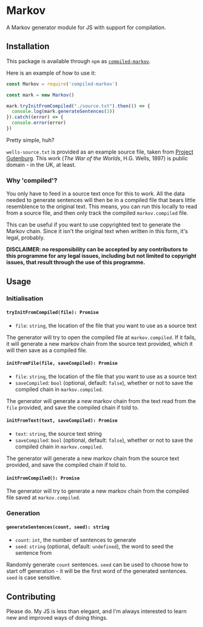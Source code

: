 # Markov

A Markov generator module for JS with support for compilation.


## Installation

This package is available through `npm` as [`compiled-markov`](https://www.npmjs.com/package/compiled-markov).

Here is an example of how to use it:

```javascript
const Markov = require('compiled-markov')

const mark = new Markov()

mark.tryInitFromCompiled("./source.txt").then(() => {
  console.log(mark.generateSentences(3))
}).catch((error) => {
  console.error(error)
})
```

Pretty simple, huh?

`wells-source.txt` is provided as an example source file, taken from [Project Gutenburg](http://www.gutenberg.org/files/36/36-h/36-h.htm). This work (_The War of the Worlds_, H.G. Wells, 1897) is public domain - in the UK, at least.

### Why 'compiled'?

You only have to feed in a source text once for this to work. All the data needed to generate sentences will then be in a compiled file that bears little resemblence to the original text. This means, you can run this locally to read from a source file, and then only track the compiled `markov.compiled` file.

This can be useful if you want to use copyrighted text to generate the Markov chain. Since it isn't the original text when written in this form, it's legal, probably. 

**DISCLAIMER: no responsibility can be accepted by any contributors to this programme for any
legal issues, including but not limited to copyright issues, that result through the use of
this programme.**

## Usage

### Initialisation

#### `tryInitFromCompiled(file): Promise`

- `file`: `string`, the location of the file that you want to use as a source text

The generator will try to open the compiled file at `markov.compiled`. If it fails, it will generate a new markov chain from the source text provided, which it will then save as a compiled file.

#### `initFromFile(file, saveCompiled): Promise`

- `file`: `string`, the location of the file that you want to use as a source text
- `saveCompiled`: `bool` (optional, default: `false`), whether or not to save the compiled chain in `markov.compiled`.

The generator will generate a new markov chain from the text read from the `file` provided, and save the compiled chain if told to.

#### `initFromText(text, saveCompiled): Promise`

- `text`: `string`, the source text string
- `saveCompiled`: `bool` (optional, default: `false`), whether or not to save the compiled chain in `markov.compiled`.

The generator will generate a new markov chain from the source text provided, and save the compiled chain if told to.

#### `initFromCompiled(): Promise`

The generator will try to generate a new markov chain from the compiled file saved at `markov.compiled`.

### Generation

#### `generateSentences(count, seed): string`

- `count`: `int`, the number of sentences to generate
- `seed`: `string` (optional, default: `undefined`), the word to seed the sentence from

Randomly generate `count` sentences. `seed` can be used to choose how to start off
generation - it will be the first word of the generated sentences. `seed` is case sensitive.

## Contributing

Please do. My JS is less than elegant, and I'm always interested to learn new and improved ways of doing things.
